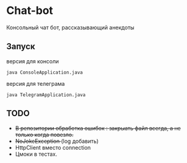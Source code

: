 # Chat-bot

Консольный чат бот, рассказывающий анекдоты


## Запуск

версия для консоли
```
java ConsoleApplication.java
```

версия для телеграма
```
java TelegramApplication.java
```

## TODO

+ <del> В репозитории обработка ошибок : закрыать файл всегда, а не только когда повезло.</del>
+ <del> NoJokeException </del> (log добавить)
+ HttpClient вместо connection
+ Цмоки в тестах.